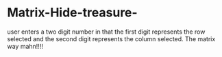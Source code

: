 # Matrix-Hide-treasure-
user enters a two digit number in that the first digit represents the row selected and the second digit represents the column selected. The matrix way mahn!!!!
